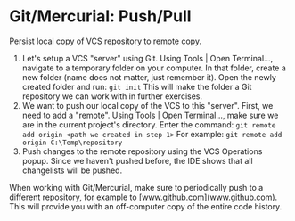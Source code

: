 # Git/Mercurial: Push/Pull

Persist local copy of VCS repository to remote copy.

1. Let's setup a VCS "server" using Git. Using Tools | Open Terminal..., navigate to a temporary folder on your
   computer.
   In that folder, create a new folder (name does not matter, just remember it).
   Open the newly created folder and run: `git init`
   This will make the folder a Git repository we can work with in further exercises.
2. We want to push our local copy of the VCS to this "server". First, we need to add a "remote".
   Using Tools | Open Terminal..., make sure we are in the current project's directory.
   Enter the command: `git remote add origin <path we created in step 1>`
   For example: `git remote add origin C:\Temp\repository`
3. Push changes to the remote repository using the VCS Operations popup. Since we haven't pushed before, the IDE shows
   that all changelists will be pushed.

When working with Git/Mercurial, make sure to periodically push to a different repository, for example
to [www.github.com](www.github.com).
This will provide you with an off-computer copy of the entire code history.
